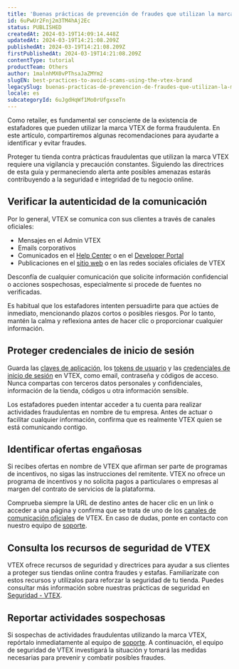 ```yaml
---
title: 'Buenas prácticas de prevención de fraudes que utilizan la marca VTEX'
id: 6uPwUr2Fnj2m3TM4hAj2Ec
status: PUBLISHED
createdAt: 2024-03-19T14:09:14.448Z
updatedAt: 2024-03-19T14:21:08.209Z
publishedAt: 2024-03-19T14:21:08.209Z
firstPublishedAt: 2024-03-19T14:21:08.209Z
contentType: tutorial
productTeam: Others
author: 1malnhMX0vPThsaJaZMYm2
slugEN: best-practices-to-avoid-scams-using-the-vtex-brand
legacySlug: buenas-practicas-de-prevencion-de-fraudes-que-utilizan-la-marca-vtex
locale: es
subcategoryId: 6uJgdHqWf1Mo0rUfgxseTn
---
```


Como retailer, es fundamental ser consciente de la existencia de estafadores que pueden utilizar la marca VTEX de forma fraudulenta. En este artículo, compartiremos algunas recomendaciones para ayudarte a identificar y evitar fraudes.

Proteger tu tienda contra prácticas fraudulentas que utilizan la marca VTEX requiere una vigilancia y precaución constantes. Siguiendo las directrices de esta guía y permaneciendo alerta ante posibles amenazas estarás contribuyendo a la seguridad e integridad de tu negocio online.

## Verificar la autenticidad de la comunicación

Por lo general, VTEX se comunica con sus clientes a través de canales oficiales:

* Mensajes en el Admin VTEX
* Emails corporativos
* Comunicados en el [Help Center](/es/) o en el [Developer Portal](https://developers.vtex.com/)
* Publicaciones en el [sitio web](https://vtex.com/mx-es/) o en las redes sociales oficiales de VTEX

Desconfía de cualquier comunicación que solicite información confidencial o acciones sospechosas, especialmente si procede de fuentes no verificadas.

Es habitual que los estafadores intenten persuadirte para que actúes de inmediato, mencionando plazos cortos o posibles riesgos. Por lo tanto, mantén la calma y reflexiona antes de hacer clic o proporcionar cualquier información. 

## Proteger credenciales de inicio de sesión

Guarda las [claves de aplicación](/es/tutorial/claves-de-aplicacion--2iffYzlvvz4BDMr6WGUtet), los [tokens de usuario](https://developers.vtex.com/docs/guides/api-authentication-using-user-tokens) y las [credenciales de inicio de sesión](/es/tutorial/autenticacion--21CkKHLKP1o41lUpGhuRUs#login) en VTEX, como email, contraseña y códigos de acceso. Nunca compartas con terceros datos personales y confidenciales, información de la tienda, códigos u otra información sensible.

Los estafadores pueden intentar acceder a tu cuenta para realizar actividades fraudulentas en nombre de tu empresa. Antes de actuar o facilitar cualquier información, confirma que es realmente VTEX quien se está comunicando contigo.

## Identificar ofertas engañosas

Si recibes ofertas en nombre de VTEX que afirman ser parte de programas de incentivos, no sigas las instrucciones del remitente. VTEX no ofrece un programa de incentivos y no solicita pagos a particulares o empresas al margen del contrato de servicios de la plataforma.

Comprueba siempre la URL de destino antes de hacer clic en un link o acceder a una página y confirma que se trata de uno de los [canales de comunicación oficiales](#verificar-la-autenticidad-de-la-comunicacion) de VTEX. En caso de dudas, ponte en contacto con nuestro equipo de [soporte](/es/support?/cultureInfo=es-419). 

## Consulta los recursos de seguridad de VTEX

VTEX ofrece recursos de seguridad y directrices para ayudar a sus clientes a proteger sus tiendas online contra fraudes y estafas. Familiarízate con estos recursos y utilízalos para reforzar la seguridad de tu tienda. Puedes consultar más información sobre nuestras prácticas de seguridad en [Seguridad - VTEX](https://vtex.com/es-es/security/).

## Reportar actividades sospechosas

Si sospechas de actividades fraudulentas utilizando la marca VTEX, repórtalo inmediatamente al equipo de [soporte](/es/support?/cultureInfo=es-419). A continuación, el equipo de seguridad de VTEX investigará la situación y tomará las medidas necesarias para prevenir y combatir posibles fraudes.
